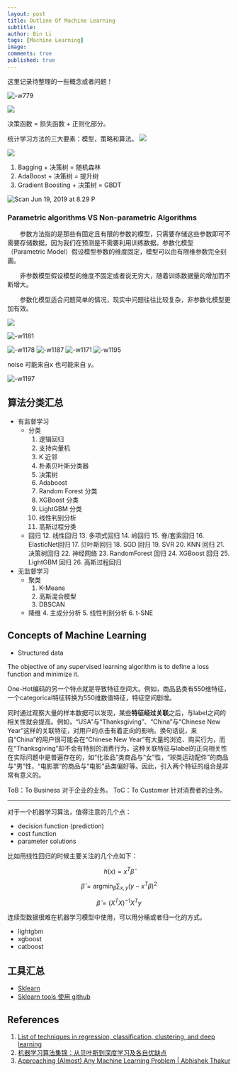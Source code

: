 ```yaml
---
layout: post
title: Outline Of Machine Learning
subtitle:
author: Bin Li
tags: [Machine Learning]
image: 
comments: true
published: true
---
```




这里记录待整理的一些概念或者问题！

![-w779](/img/media/15635978283880.jpg)


![](/img/media/15626742791086.jpg)


决策函数 = 损失函数 + 正则化部分。

统计学习方法的三大要素：模型，策略和算法。
![](/img/media/15617050405329.jpg)


![](/img/media/15617050084091.jpg)



1. Bagging + 决策树 = 随机森林
2. AdaBoost + 决策树 = 提升树
3. Gradient Boosting + 决策树 = GBDT

![Scan Jun 19, 2019 at 8.29 P](/img/media/Scan%20Jun%2019,%202019%20at%208.29%20PM.jpg)


### Parametric algorithms VS Non-parametric Algorithms
　　参数方法指的是那些有固定且有限的参数的模型，只需要存储这些参数即可不需要存储数据，因为我们在预测是不需要利用训练数据。参数化模型（Parametric Model）假设模型参数的维度固定，模型可以由有限维参数完全刻画。

　　非参数模型假设模型的维度不固定或者说无穷大，随着训练数据量的增加而不断增大。

　　参数化模型适合问题简单的情况，现实中问题往往比较复杂，非参数化模型更加有效。


![](/img/media/15586905041983.jpg)


![-w1181](/img/media/15673036119106.jpg)

![-w1178](/img/media/15673037152066.jpg)
![-w1187](/img/media/15673040257026.jpg)
![-w1171](/img/media/15673042676385.jpg)
![-w1195](/img/media/15673048473766.jpg)

noise 可能来自x 也可能来自 y。 

![-w1197](/img/media/15675196287275.jpg)


## 算法分类汇总


* 有监督学习
    * 分类
        1. 逻辑回归
        2. 支持向量机
        3. K 近邻
        4. 朴素贝叶斯分类器
        5. 决策树
        6. Adaboost
        7. Random Forest 分类
        8. XGBoost 分类
        9. LightGBM 分类
        10. 线性判别分析
        11. 高斯过程分类
    * 回归
        12. 线性回归
        13. 多项式回归
        14. 岭回归
        15. 脊/套索回归
        16. ElasticNet回归
        17. 贝叶斯回归
        18. SGD 回归
        19. SVR
        20. KNN 回归
        21. 决策树回归
        22. 神经网络
        23. RandomForest 回归
        24. XGBoost 回归
        25. LightGBM 回归
        26. 高斯过程回归
* 无监督学习
    * 聚类
        1. K-Means
        2. 高斯混合模型
        3. DBSCAN
    * 降维
        4. 主成分分析
        5. 线性判别分析
        6. t-SNE


## Concepts of Machine Learning
* Structured data

The objective of any supervised learning algorithm is to define a loss function and minimize it. 

One-Hot编码的另一个特点就是导致特征空间大。例如，商品品类有550维特征，一个categorical特征转换为550维数值特征，特征空间剧增。

同时通过观察大量的样本数据可以发现，某些**特征经过关联**之后，与label之间的相关性就会提高。例如，“USA”与“Thanksgiving”、“China”与“Chinese New Year”这样的关联特征，对用户的点击有着正向的影响。换句话说，来自“China”的用户很可能会在“Chinese New Year”有大量的浏览、购买行为，而在“Thanksgiving”却不会有特别的消费行为。这种关联特征与label的正向相关性在实际问题中是普遍存在的，如“化妆品”类商品与“女”性，“球类运动配件”的商品与“男”性，“电影票”的商品与“电影”品类偏好等。因此，引入两个特征的组合是非常有意义的。

ToB：To Business 对于企业的业务。
ToC：To Customer 针对消费者的业务。

---

对于一个机器学习算法，值得注意的几个点：
* decision function (prediction)
* cost function
* parameter solutions

比如用线性回归的时候主要关注的几个点如下：

$$
h ( x ) = x ^ { T } \hat { \beta }
$$

$$
\hat { \beta } = \operatorname { argmin } _ { \beta } \sum _ { x , y } \left( y - x ^ { T } \beta \right) ^ { 2 }
$$

$$
\hat { \beta } = \left( X ^ { T } X \right) ^ { - 1 } X ^ { T } y
$$



连续型数据很难在机器学习模型中使用，可以用分桶或者归一化的方式。

* lightgbm
* xgboost
* catboost

## 工具汇总
* [Sklearn](https://scikit-learn.org/stable/modules/classes.html)
* [Sklearn tools 使用 github](https://github.com/renxingkai/Sklearn_MachineLearining)

## References
1. [List of techniques in regression, classification, clustering, and deep learning](https://www.linkedin.com/pulse/list-techniques-regression-classification-clustering-deep-weili-zhang/)
2. [机器学习算法集锦：从贝叶斯到深度学习及各自优缺点](https://zhuanlan.zhihu.com/p/25327755)
3. [Approaching (Almost) Any Machine Learning Problem | Abhishek Thakur](http://blog.kaggle.com/2016/07/21/approaching-almost-any-machine-learning-problem-abhishek-thakur/)